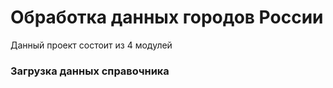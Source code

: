# Обработка данных городов России

Данный проект состоит из 4 модулей

### Загрузка данных справочника 

